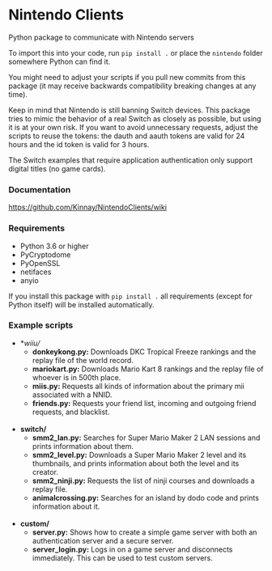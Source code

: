 # Nintendo Clients
Python package to communicate with Nintendo servers

To import this into your code, run `pip install .` or place the `nintendo` folder somewhere Python can find it.

You might need to adjust your scripts if you pull new commits from this package (it may receive backwards compatibility breaking changes at any time).

Keep in mind that Nintendo is still banning Switch devices. This package tries to mimic the behavior of a real Switch as closely as possible, but using it is at your own risk. If you want to avoid unnecessary requests, adjust the scripts to reuse the tokens: the dauth and aauth tokens are valid for 24 hours and the id token is valid for 3 hours.

The Switch examples that require application authentication only support digital titles (no game cards).

### Documentation
https://github.com/Kinnay/NintendoClients/wiki

### Requirements
* Python 3.6 or higher
* PyCryptodome
* PyOpenSSL
* netifaces
* anyio

If you install this package with `pip install .` all requirements (except for Python itself) will be installed automatically.

### Example scripts
* **wiiu/*
    * **donkeykong.py:** Downloads DKC Tropical Freeze rankings and the replay file of the world record.
    * **mariokart.py:** Downloads Mario Kart 8 rankings and the replay file of whoever is in 500th place.
    * **miis.py:** Requests all kinds of information about the primary mii associated with a NNID.
    * **friends.py:** Requests your friend list, incoming and outgoing friend requests, and blacklist.
    <br><br>
* **switch/**
    * **smm2_lan.py:** Searches for Super Mario Maker 2 LAN sessions and prints information about them.
    * **smm2_level.py:** Downloads a Super Mario Maker 2 level and its thumbnails, and prints information about both the level and its creator.
    * **smm2_ninji.py:** Requests the list of ninji courses and downloads a replay file.
    * **animalcrossing.py:** Searches for an island by dodo code and prints information about it.<br><br>
* **custom/**
    * **server.py:** Shows how to create a simple game server with both an authentication server and a secure server.
    * **server_login.py:** Logs in on a game server and disconnects immediately. This can be used to test custom servers.
